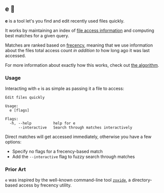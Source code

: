 ## e 🏃

**e** is a tool let's you find and edit recently used files quickly.

It works by maintaining an index of
[file access information](https://github.com/terror/e/blob/745b598e8ccbb5af654f695812750018252736c3/src/main.go#L20)
and computing best matches for a given query.

Matches are ranked based on
[frecency](https://en.wikipedia.org/wiki/Frecency?useskin=vector), meaning that
we use information about the files total access count _in addition to_ how long
ago it was last accessed.

For more information about exactly how this works, check out
[the algorithm](https://github.com/terror/e/blob/745b598e8ccbb5af654f695812750018252736c3/src/main.go#L38).

### Usage

Interacting with `e` is as simple as passing it a file to access:

```
Edit files quickly

Usage:
  e [flags]

Flags:
  -h, --help          help for e
      --interactive   Search through matches interactively
```

Direct matches will get accessed immediately, otherwise you have a few options:

- Specify no flags for a frecency-based match
- Add the `--interactive` flag to fuzzy search through matches

### Prior Art

`e` was inspired by the well-known command-line tool
[`zoxide`](https://github.com/ajeetdsouza/zoxide), a directory-based access by
frecency utility.
